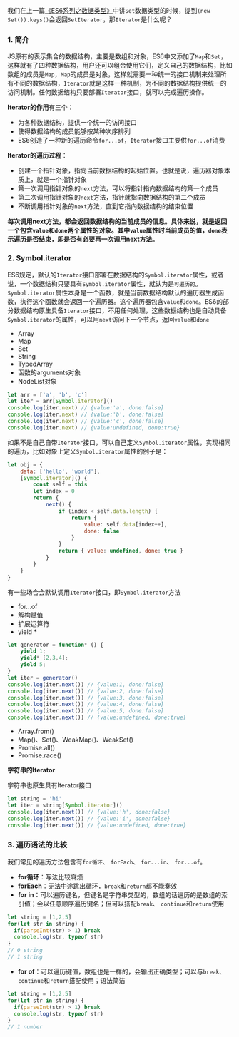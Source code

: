 <!-- ---
title: ES6系列之Iterator
date: 2022-10-20
tags: ES6系列
set: ES6
--- -->

我们在上一篇<a href="https://zhangmingemma.github.io/#/post?file=2022-10-19-ES6%20Data%20Type" target="_blank">《ES6系列之数据类型》</a>中讲`Set`数据类型的时候，提到`(new Set()).keys()`会返回`SetIterator`，那`Iterator`是什么呢？

### 1. 简介

JS原有的表示集合的数据结构，主要是数组和对象，ES6中又添加了`Map`和`Set`，这样就有了四种数据结构，用户还可以组合使用它们，定义自己的数据结构，比如数组的成员是`Map`，`Map`的成员是对象，这样就需要一种统一的接口机制来处理所有不同的数据结构，`Iterator`就是这样一种机制，为不同的数据结构提供统一的访问机制。任何数据结构只要部署`Iterator`接口，就可以完成遍历操作。

**Iterator的作用**有三个：
* 为各种数据结构，提供一个统一的访问接口
* 使得数据结构的成员能够按某种次序排列
* ES6创造了一种新的遍历命令`for...of`，`Iterator`接口主要供`for...of`消费

**Iterator的遍历过程**：
* 创建一个指针对象，指向当前数据结构的起始位置。也就是说，遍历器对象本质上，就是一个指针对象
* 第一次调用指针对象的`next`方法，可以将指针指向数据结构的第一个成员
* 第二次调用指针对象的`next`方法，指针就指向数据结构的第二个成员
* 不断调用指针对象的`next`方法，直到它指向数据结构的结束位置

**每次调用next方法，都会返回数据结构的当前成员的信息。具体来说，就是返回一个包含`value`和`done`两个属性的对象。其中`value`属性时当前成员的值，`done`表示遍历是否结束，即是否有必要再一次调用next方法。**

### 2. Symbol.iterator

ES6规定，默认的`Iterator`接口部署在数据结构的`Symbol.iterator`属性，或者说，一个数据结构只要具有`Symbol.iterator`属性，就认为是`可遍历的`。`Symbol.iterator`属性本身是一个函数，就是当前数据结构默认的遍历器生成函数，执行这个函数就会返回一个遍历器。这个遍历器包含`value`和`done`。ES6的部分数据结构原生具备`Iterator`接口，不用任何处理，这些数据结构也是自动具备`Symbol.iterator`的属性，可以用`next`访问下一个节点，返回`value`和`done`
* Array
* Map
* Set
* String
* TypedArray
* 函数的arguments对象
* NodeList对象

```javascript
let arr = ['a', 'b', 'c']
let iter = arr[Symbol.iterator]()
console.log(iter.next) // {value:'a', done:false}
console.log(iter.next) // {value:'b', done:false}
console.log(iter.next) // {value:'c', done:false}
console.log(iter.next) // {value:undefined, done:true}

```

如果不是自己自带`Iterator`接口，可以自己定义`Symbol.iterator`属性，实现相同的遍历，比如对象上定义`Symbol.iterator`属性的例子是：
```javascript
let obj = {
    data: ['hello', 'world'],
    [Symbol.iterator]() {
        const self = this
        let index = 0
        return {
            next() {
                if (index < self.data.length) {
                    return {
                        value: self.data[index++],
                        done: false
                    }
                }
                return { value: undefined, done: true }
            }
        }
    }
}
```

有一些场合会默认调用`Iterator`接口，即`Symbol.iterator`方法
* for...of
* 解构赋值
* 扩展运算符
* yield *
```javascript
let generator = function* () {
    yield 1;
    yield* [2,3,4];
    yield 5;
}
let iter = generator()
console.log(iter.next()) // {value:1, done:false}
console.log(iter.next()) // {value:2, done:false}
console.log(iter.next()) // {value:3, done:false}
console.log(iter.next()) // {value:4, done:false}
console.log(iter.next()) // {value:5, done:false}
console.log(iter.next()) // {value:undefined, done:true}
```
* Array.from()
* Map()、Set()、WeakMap()、WeakSet()
* Promise.all()
* Promise.race()

**字符串的Iterator**

字符串也原生具有Iterator接口
```javascript
let string = 'hi'
let iter = string[Symbol.iterator]()
console.log(iter.next()) // {value:'h', done:false}
console.log(iter.next()) // {value:'i', done:false}
console.log(iter.next()) // {value:undefined, done:true}
```

### 3. 遍历语法的比较

我们常见的遍历方法包含有`for循环`、 `forEach`、 `for...in`、 `for...of`。
* **for循环**：写法比较麻烦
* **forEach**：无法中途跳出循环，`break`和`return`都不能奏效
* **for in**：可以遍历键名，但键名是字符串类型的，数组的话遍历的是数组的索引值；会以任意顺序遍历键名；但可以搭配`break`、 `continue`和`return`使用
```javascript
let string = [1,2,5]
for(let str in string) {
  if(parseInt(str) > 1) break
  console.log(str, typeof str)
}
// 0 string
// 1 string
```
* **for of**：可以遍历键值，数组也是一样的，会输出正确类型；可以与`break`、 `continue`和`return`搭配使用；语法简洁
```javascript
let string = [1,2,5]
for(let str in string) {
  if(parseInt(str) > 1) break
  console.log(str, typeof str)
}
// 1 number
```






